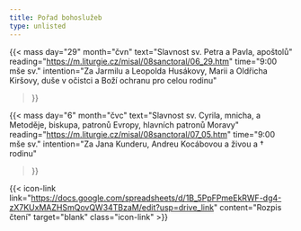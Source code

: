 ```yaml
---
title: Pořad bohoslužeb
type: unlisted
---
```


{{< mass
day="29" 
month="čvn" 
text="Slavnost sv. Petra a Pavla, apoštolů" 
reading="https://m.liturgie.cz/misal/08sanctoral/06_29.htm"
time="9:00 mše sv." 
intention="Za Jarmilu a Leopolda Husákovy, Marii a Oldřicha Kiršovy, duše v očistci a Boží ochranu pro celou rodinu"
>}}

<!-- {{< mass 
day="26" 
month="čvn" 
text="Čtvrtek 12. týdne v mezidobí"
reading="https://m.liturgie.cz/misal/06mezidobi/12_04.htm"
time="17:30 mše sv." 
intention="Za živou a † Klíčníkovu, Kucharských a Žákovu" 
>}} -->

{{< mass
day="6" 
month="čvc" 
text="Slavnost sv. Cyrila, mnicha, a Metoděje, biskupa, patronů Evropy, hlavních patronů Moravy" 
reading="https://m.liturgie.cz/misal/08sanctoral/07_05.htm"
time="9:00 mše sv." 
intention="Za Jana Kunderu, Andreu Kocábovou a živou a † rodinu"
>}}

{{< icon-link link="https://docs.google.com/spreadsheets/d/1B_5PpFPmeEkRWF-dg4-zX7KUxMAZHSmQovQW34TBzaM/edit?usp=drive_link" content="Rozpis čtení" target="blank" class="icon-link" >}}